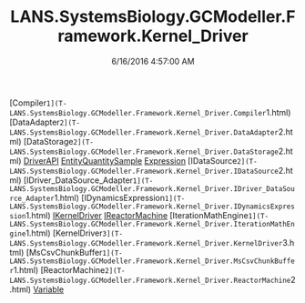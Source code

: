 ﻿---
title: LANS.SystemsBiology.GCModeller.Framework.Kernel_Driver
date: 6/16/2016 4:57:00 AM
---

[Compiler`1](T-LANS.SystemsBiology.GCModeller.Framework.Kernel_Driver.Compiler`1.html)
[DataAdapter`2](T-LANS.SystemsBiology.GCModeller.Framework.Kernel_Driver.DataAdapter`2.html)
[DataStorage`2](T-LANS.SystemsBiology.GCModeller.Framework.Kernel_Driver.DataStorage`2.html)
[DriverAPI](T-LANS.SystemsBiology.GCModeller.Framework.Kernel_Driver.DriverAPI.html)
[EntityQuantitySample](T-LANS.SystemsBiology.GCModeller.Framework.Kernel_Driver.EntityQuantitySample.html)
[Expression](T-LANS.SystemsBiology.GCModeller.Framework.Kernel_Driver.Expression.html)
[IDataSource`2](T-LANS.SystemsBiology.GCModeller.Framework.Kernel_Driver.IDataSource`2.html)
[IDriver_DataSource_Adapter`1](T-LANS.SystemsBiology.GCModeller.Framework.Kernel_Driver.IDriver_DataSource_Adapter`1.html)
[IDynamicsExpression`1](T-LANS.SystemsBiology.GCModeller.Framework.Kernel_Driver.IDynamicsExpression`1.html)
[IKernelDriver](T-LANS.SystemsBiology.GCModeller.Framework.Kernel_Driver.IKernelDriver.html)
[IReactorMachine](T-LANS.SystemsBiology.GCModeller.Framework.Kernel_Driver.IReactorMachine.html)
[IterationMathEngine`1](T-LANS.SystemsBiology.GCModeller.Framework.Kernel_Driver.IterationMathEngine`1.html)
[KernelDriver`3](T-LANS.SystemsBiology.GCModeller.Framework.Kernel_Driver.KernelDriver`3.html)
[MsCsvChunkBuffer`1](T-LANS.SystemsBiology.GCModeller.Framework.Kernel_Driver.MsCsvChunkBuffer`1.html)
[ReactorMachine`2](T-LANS.SystemsBiology.GCModeller.Framework.Kernel_Driver.ReactorMachine`2.html)
[Variable](T-LANS.SystemsBiology.GCModeller.Framework.Kernel_Driver.Variable.html)
